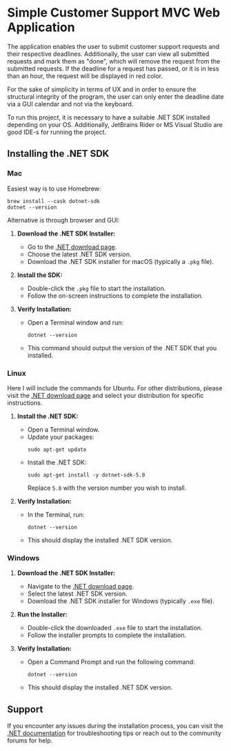 # Simple Customer Support MVC Web Application

The application enables the user to submit customer support requests and their respective deadlines. Additionally, the user can view all submitted requests and mark them as "done", which will remove the request from the submitted requests. If the deadline for a request has passed, or it is in less than an hour, the request will be displayed in red color. 

For the sake of simplicity in terms of UX and in order to ensure the structural integrity of the program, the user can only enter the deadline date via a GUI calendar and not via the keyboard.

To run this project, it is necessary to have a suitable .NET SDK installed depending on your OS. Additionally, JetBrains Rider or MS Visual Studio are good IDE-s for running the project.

## Installing the .NET SDK

### Mac

Easiest way is to use Homebrew:
~~~
brew install --cask dotnet-sdk
dotnet --version
~~~

Alternative is through browser and GUI:

1. **Download the .NET SDK Installer:**
   - Go to the [.NET download page](https://dotnet.microsoft.com/download).
   - Choose the latest .NET SDK version.
   - Download the .NET SDK installer for macOS (typically a `.pkg` file).

2. **Install the SDK:**
   - Double-click the `.pkg` file to start the installation.
   - Follow the on-screen instructions to complete the installation.

3. **Verify Installation:**
   - Open a Terminal window and run:
     ```
     dotnet --version
     ```
   - This command should output the version of the .NET SDK that you installed.

### Linux

Here I will include the commands for Ubuntu. For other distributions, please visit the [.NET download page](https://dotnet.microsoft.com/download) and select your distribution for specific instructions.

1. **Install the .NET SDK:**
   - Open a Terminal window.
   - Update your packages:
     ```
     sudo apt-get update
     ```
   - Install the .NET SDK:
     ```
     sudo apt-get install -y dotnet-sdk-5.0
     ```
     Replace `5.0` with the version number you wish to install.

2. **Verify Installation:**
   - In the Terminal, run:
     ```
     dotnet --version
     ```
   - This should display the installed .NET SDK version.

### Windows

1. **Download the .NET SDK Installer:**
   - Navigate to the [.NET download page](https://dotnet.microsoft.com/download).
   - Select the latest .NET SDK version.
   - Download the .NET SDK installer for Windows (typically `.exe` file).

2. **Run the Installer:**
   - Double-click the downloaded `.exe` file to start the installation.
   - Follow the installer prompts to complete the installation.

3. **Verify Installation:**
   - Open a Command Prompt and run the following command:
     ```
     dotnet --version
     ```
   - This should display the installed .NET SDK version.


## Support

If you encounter any issues during the installation process, you can visit the [.NET documentation](https://docs.microsoft.com/en-us/dotnet/) for troubleshooting tips or reach out to the community forums for help.

